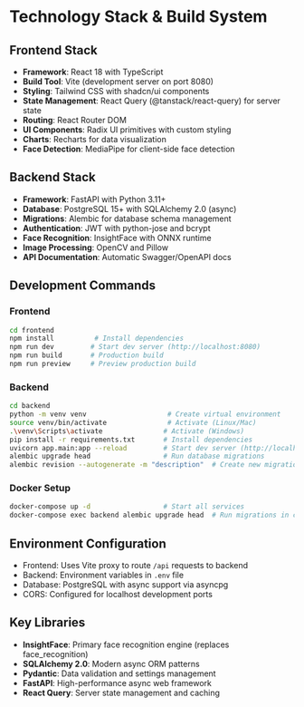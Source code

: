 # Technology Stack & Build System

## Frontend Stack
- **Framework**: React 18 with TypeScript
- **Build Tool**: Vite (development server on port 8080)
- **Styling**: Tailwind CSS with shadcn/ui components
- **State Management**: React Query (@tanstack/react-query) for server state
- **Routing**: React Router DOM
- **UI Components**: Radix UI primitives with custom styling
- **Charts**: Recharts for data visualization
- **Face Detection**: MediaPipe for client-side face detection

## Backend Stack
- **Framework**: FastAPI with Python 3.11+
- **Database**: PostgreSQL 15+ with SQLAlchemy 2.0 (async)
- **Migrations**: Alembic for database schema management
- **Authentication**: JWT with python-jose and bcrypt
- **Face Recognition**: InsightFace with ONNX runtime
- **Image Processing**: OpenCV and Pillow
- **API Documentation**: Automatic Swagger/OpenAPI docs

## Development Commands

### Frontend
```bash
cd frontend
npm install          # Install dependencies
npm run dev         # Start dev server (http://localhost:8080)
npm run build       # Production build
npm run preview     # Preview production build
```

### Backend
```bash
cd backend
python -m venv venv                    # Create virtual environment
source venv/bin/activate               # Activate (Linux/Mac)
.\venv\Scripts\activate               # Activate (Windows)
pip install -r requirements.txt       # Install dependencies
uvicorn app.main:app --reload         # Start dev server (http://localhost:8000)
alembic upgrade head                  # Run database migrations
alembic revision --autogenerate -m "description"  # Create new migration
```

### Docker Setup
```bash
docker-compose up -d                  # Start all services
docker-compose exec backend alembic upgrade head  # Run migrations in container
```

## Environment Configuration
- Frontend: Uses Vite proxy to route `/api` requests to backend
- Backend: Environment variables in `.env` file
- Database: PostgreSQL with async support via asyncpg
- CORS: Configured for localhost development ports

## Key Libraries
- **InsightFace**: Primary face recognition engine (replaces face_recognition)
- **SQLAlchemy 2.0**: Modern async ORM patterns
- **Pydantic**: Data validation and settings management
- **FastAPI**: High-performance async web framework
- **React Query**: Server state management and caching